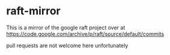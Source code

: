 # raft-mirror
This is a mirror of the google raft project over at https://code.google.com/archive/p/raft/source/default/commits

pull requests are not welcome here unfortunately